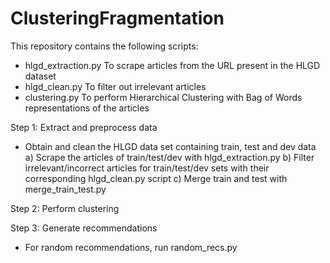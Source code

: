# ClusteringFragmentation

This repository contains the following scripts: 
- hlgd_extraction.py To scrape articles from the URL present in the HLGD dataset
- hlgd_clean.py To filter out irrelevant articles 
- clustering.py To perform Hierarchical Clustering with Bag of Words representations of the articles 



Step 1: Extract and preprocess data 
- Obtain and clean the HLGD data set containing train, test and dev data
a) Scrape the articles of train/test/dev with hlgd_extraction.py
b) Filter irrelevant/incorrect articles for train/test/dev sets with their corresponding hlgd_clean.py script
c) Merge train and test with merge_train_test.py


Step 2: Perform clustering 


Step 3: Generate recommendations 
- For random recommendations, run random_recs.py